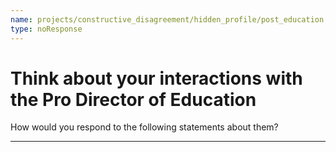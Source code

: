 ```yaml
---
name: projects/constructive_disagreement/hidden_profile/post_education.md
type: noResponse
---
```


# Think about your interactions with the Pro Director of Education

How would you respond to the following statements about them?

---
